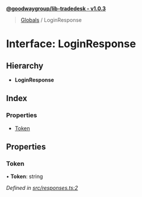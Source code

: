 **[@goodwaygroup/lib-tradedesk - v1.0.3](../README.md)**

> [Globals](../README.md) / LoginResponse

# Interface: LoginResponse

## Hierarchy

* **LoginResponse**

## Index

### Properties

* [Token](loginresponse.md#token)

## Properties

### Token

•  **Token**: string

*Defined in [src/responses.ts:2](https://github.com/GoodwayGroup/lib-tradedesk/blob/02741c3/src/responses.ts#L2)*
